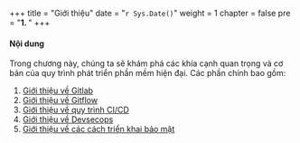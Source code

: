+++
title = "Giới thiệu"
date = "`r Sys.Date()`" 
weight = 1
chapter = false
pre = "<b>1. </b>"
+++

#### Nội dung

Trong chương này, chúng ta sẽ khám phá các khía cạnh quan trọng và cơ bản của quy trình phát triển phần mềm hiện đại. Các phần chính bao gồm:

1.  [Giới thiệu về Gitlab](1.1-gitlab)
2.  [Giới thiệu về Gitflow](1.2-gitflow)
3.  [Giới thiệu về quy trình CI/CD](1.3-cicdpipeline)
4.  [Giới thiệu về Devsecops](1.4-devsecops/)
5.  [Giới thiệu về các cách triển khai bảo mật](1.5-securityimplement/)